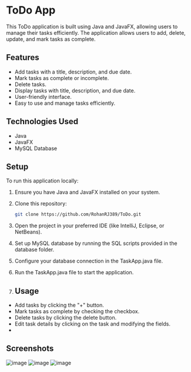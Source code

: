 # ToDo App

This ToDo application is built using Java and JavaFX, allowing users to manage their tasks efficiently. The application allows users to add, delete, update, and mark tasks as complete.

## Features

- Add tasks with a title, description, and due date.
- Mark tasks as complete or incomplete.
- Delete tasks.
- Display tasks with title, description, and due date.
- User-friendly interface.
- Easy to use and manage tasks efficiently.

## Technologies Used

- Java
- JavaFX
- MySQL Database

## Setup

To run this application locally:

1. Ensure you have Java and JavaFX installed on your system.
2. Clone this repository:

   ```bash
   git clone https://github.com/RohanRJ389/ToDo.git


1. Open the project in your preferred IDE (like IntelliJ, Eclipse, or NetBeans).
2. Set up MySQL database by running the SQL scripts provided in the database folder.
3. Configure your database connection in the TaskApp.java file.
4. Run the TaskApp.java file to start the application.

5. ## Usage
- Add tasks by clicking the "+" button.
- Mark tasks as complete by checking the checkbox.
- Delete tasks by clicking the delete button.
- Edit task details by clicking on the task and modifying the fields.
- 
## Screenshots

![image](https://github.com/RohanRJ389/ToDo/assets/128975431/8aa0a9aa-0cc3-49c8-a384-5ef28d989086)
![image](https://github.com/RohanRJ389/ToDo/assets/128975431/c45333c0-d870-4462-82c2-2718fff3553d)
![image](https://github.com/RohanRJ389/ToDo/assets/128975431/202bad1f-fb1b-4aa8-b741-6f19b1e1740b)




<!-- Add more screenshots if needed -->
